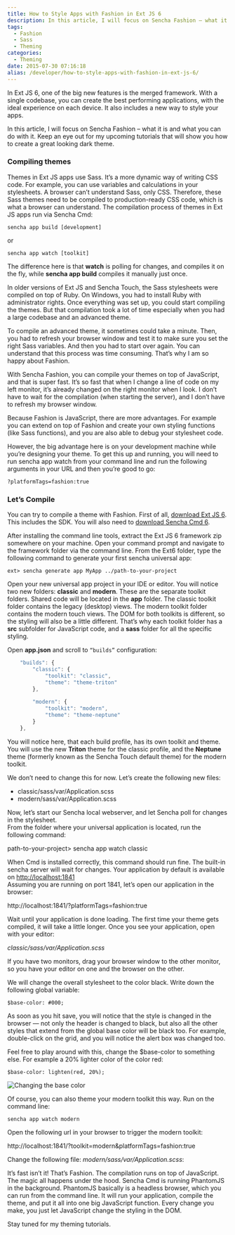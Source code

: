 ```yaml
---
title: How to Style Apps with Fashion in Ext JS 6
description: In this article, I will focus on Sencha Fashion – what it is and what you can do with it.
tags:
  - Fashion
  - Sass
  - Theming
categories:
  - Theming
date: 2015-07-30 07:16:18
alias: /developer/how-to-style-apps-with-fashion-in-ext-js-6/
---
```


In Ext JS 6, one of the big new features is the merged framework. With a single codebase, you can create the best performing applications, with the ideal experience on each device. It also includes a new way to style your apps.

In this article, I will focus on Sencha Fashion – what it is and what you can do with it. Keep an eye out for my upcoming tutorials that will show you how to create a great looking dark theme.

<!--more-->

### Compiling themes

Themes in Ext JS apps use Sass. It’s a more dynamic way of writing CSS code. For example, you can use variables and calculations in your stylesheets. A browser can’t understand Sass, only CSS. Therefore, these Sass themes need to be compiled to production-ready CSS code, which is what a browser can understand. The compilation process of themes in Ext JS apps run via Sencha Cmd:

`sencha app build [development]`

or

`sencha app watch [toolkit]`

The difference here is that **watch** is polling for changes, and compiles it on the fly, while **sencha app build** compiles it manually just once.

In older versions of Ext JS and Sencha Touch, the Sass stylesheets were compiled on top of Ruby. On Windows, you had to install Ruby with administrator rights. Once everything was set up, you could start compiling the themes. But that compilation took a lot of time especially when you had a large codebase and an advanced theme.

To compile an advanced theme, it sometimes could take a minute. Then, you had to refresh your browser window and test it to make sure you set the right Sass variables. And then you had to start over again. You can understand that this process was time consuming. That’s why I am so happy about Fashion.

With Sencha Fashion, you can compile your themes on top of JavaScript, and that is super fast. It’s so fast that when I change a line of code on my left monitor, it’s already changed on the right monitor when I look. I don’t have to wait for the compilation (when starting the server), and I don’t have to refresh my browser window.

Because Fashion is JavaScript, there are more advantages. For example you can extend on top of Fashion and create your own styling functions (like Sass functions), and you are also able to debug your stylesheet code.

However, the big advantage here is on your development machine while you’re designing your theme. To get this up and running, you will need to run sencha app watch from your command line and run the following arguments in your URL and then you’re good to go:

`?platformTags=fashion:true`

### Let’s Compile

You can try to compile a theme with Fashion. First of all, [download Ext JS 6](http://www.sencha.com/products/extjs/evaluate/). This includes the SDK. You will also need to [download Sencha Cmd 6](https://www.sencha.com/products/extjs/cmd-download/).

After installing the command line tools, extract the Ext JS 6 framework zip somewhere on your machine. Open your command prompt and navigate to the framework folder via the command line. From the Ext6 folder, type the following command to generate your first sencha universal app:

`ext> sencha generate app MyApp ../path-to-your-project`

Open your new universal app project in your IDE or editor. You will notice two new folders: **classic** and **modern**. These are the separate toolkit folders. Shared code will be located in the **app** folder. The classic toolkit folder contains the legacy (desktop) views. The modern toolkit folder contains the modern touch views. The DOM for both toolkits is different, so the styling will also be a little different. That’s why each toolkit folder has a **src** subfolder for JavaScript code, and a **sass** folder for all the specific styling.

Open **app.json** and scroll to `“builds”` configuration:

``` JavaScript
    "builds": {
        "classic": {
            "toolkit": "classic",
            "theme": "theme-triton"
        },
 
        "modern": {
            "toolkit": "modern",
            "theme": "theme-neptune"
        }
    },
```

You will notice here, that each build profile, has its own toolkit and theme. You will use the new **Triton** theme for the classic profile, and the **Neptune** theme (formerly known as the Sencha Touch default theme) for the modern toolkit.

We don’t need to change this for now. Let’s create the following new files:

*   classic/sass/var/Application.scss
*   modern/sass/var/Application.scss

Now, let’s start our Sencha local webserver, and let Sencha poll for changes in the stylesheet.  
From the folder where your universal application is located, run the following command:

path-to-your-project> sencha app watch classic

When Cmd is installed correctly, this command should run fine. The built-in sencha server will wait for changes. Your application by default is available on [http://localhost:1841](http://localhost:1841)  
Assuming you are running on port 1841, let’s open our application in the browser:

http://localhost:1841/?platformTags=fashion:true

Wait until your application is done loading. The first time your theme gets compiled, it will take a little longer. Once you see your application, open with your editor:

*classic/sass/var/Application.scss*

If you have two monitors, drag your browser window to the other monitor, so you have your editor on one and the browser on the other.

We will change the overall stylesheet to the color black. Write down the following global variable:

`$base-color: #000;`

As soon as you hit save, you will notice that the style is changed in the browser — not only the header is changed to black, but also all the other styles that extend from the global base color will be black too. For example, double-click on the grid, and you will notice the alert box was changed too.

Feel free to play around with this, change the $base-color to something else. For example a 20% lighter color of the color red:

`$base-color: lighten(red, 20%);`

![Changing the base color](/images/20150707-theming-fashion-extjs6.png)

Of course, you can also theme your modern toolkit this way. Run on the command line:

`sencha app watch modern`

Open the following url in your browser to trigger the modern toolkit:

http://localhost:1841/?toolkit=modern&platformTags=fashion:true

Change the following file: *modern/sass/var/Application.scss*:

It’s fast isn’t it! That’s Fashion. The compilation runs on top of JavaScript. The magic all happens under the hood. Sencha Cmd is running PhantomJS in the background. PhantomJS basically is a headless browser, which you can run from the command line. It will run your application, compile the theme, and put it all into one big JavaScript function. Every change you make, you just let JavaScript change the styling in the DOM.

Stay tuned for my theming tutorials.